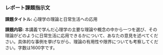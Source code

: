 ### レポート課題指示文

**課題タイトル:** 心理学の理論と日常生活への応用

**課題内容:** 本講義で学んだ心理学の主要な理論や概念の中から一つを選び、その理論がどのように日常生活に応用できるかについて、あなたの意見を述べてください。具体的な事例を挙げながら、理論の有用性や限界についても考察してください。字数は1600字です。